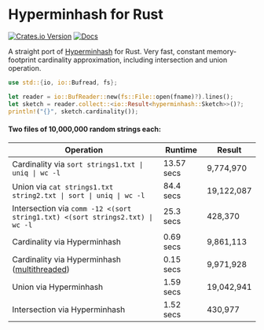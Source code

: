 # Hyperminhash for Rust

[![Crates.io Version](https://img.shields.io/crates/v/hyperminhash.svg)](https://crates.io/crates/hyperminhash)
[![Docs](https://docs.rs/hyperminhash/badge.svg)](https://docs.rs/hyperminhash)

A straight port of [Hyperminhash](https://github.com/axiomhq/hyperminhash) for Rust.
Very fast, constant memory-footprint cardinality approximation,
including intersection and union operation.

```rust
use std::{io, io::Bufread, fs};

let reader = io::BufReader::new(fs::File::open(fname)?).lines();
let sketch = reader.collect::<io::Result<hyperminhash::Sketch>>()?;
println!("{}", sketch.cardinality());
```

#### Two files of 10,000,000 random strings each:

Operation | Runtime | Result
----------|----------------|-------
Cardinality via `sort strings1.txt \| uniq \| wc -l` | 13.57 secs | 9,774,970
Union via `cat strings1.txt string2.txt \| sort \| uniq \| wc -l` | 84.4 secs | 19,122,087
Intersection via `comm -12 <(sort string1.txt) <(sort strings2.txt) \| wc -l` | 25.3 secs | 428,370
Cardinality via Hyperminhash | 0.69 secs | 9,861,113
Cardinality via Hyperminhash ([multithreaded](https://github.com/lukaslueg/hyperminhash/blob/master/examples/parallel.rs)) | 0.15 secs | 9,971,928
Union via Hyperminhash | 1.59 secs | 19,042,941
Intersection via Hyperminhash | 1.52 secs | 430,977
